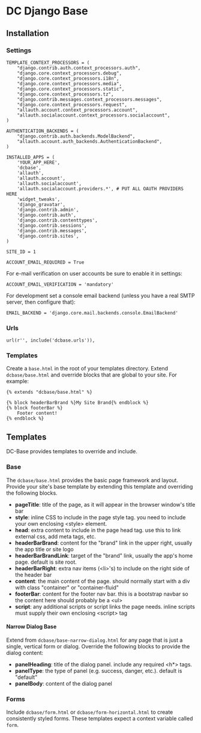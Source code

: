 # DC Django Base

## Installation

### Settings

    TEMPLATE_CONTEXT_PROCESSORS = (
        "django.contrib.auth.context_processors.auth",
        "django.core.context_processors.debug",
        "django.core.context_processors.i18n",
        "django.core.context_processors.media",
        "django.core.context_processors.static",
        "django.core.context_processors.tz",
        "django.contrib.messages.context_processors.messages",
        "django.core.context_processors.request",
        "allauth.account.context_processors.account",
        "allauth.socialaccount.context_processors.socialaccount",
    )
     
    AUTHENTICATION_BACKENDS = (
        "django.contrib.auth.backends.ModelBackend",
        "allauth.account.auth_backends.AuthenticationBackend",
    )
    
    INSTALLED_APPS = (
        'YOUR_APP_HERE',
        'dcbase',
        'allauth',
        'allauth.account',
        'allauth.socialaccount',
        'allauth.socialaccount.providers.*', # PUT ALL OAUTH PROVIDERS HERE
        'widget_tweaks',
        'django_gravatar',
        'django.contrib.admin',
        'django.contrib.auth',
        'django.contrib.contenttypes',
        'django.contrib.sessions',
        'django.contrib.messages',
        'django.contrib.sites',
    )
    
    SITE_ID = 1
    
    ACCOUNT_EMAIL_REQUIRED = True

For e-mail verification on user accounts be sure to enable it in settings:

    ACCOUNT_EMAIL_VERIFICATION = 'mandatory'

For development set a console email backend (unless you have a real SMTP server, then configure that):

    EMAIL_BACKEND = 'django.core.mail.backends.console.EmailBackend' 

### Urls

    url(r'', include('dcbase.urls')),

### Templates

Create a `base.html` in the root of your templates directory. Extend `dcbase/base.html` and override
blocks that are global to your site. For example:

    {% extends "dcbase/base.html" %}
    
    {% block headerBarBrand %}My Site Brand{% endblock %}
    {% block footerBar %}
        Footer content!
    {% endblock %}

## Templates

DC-Base provides templates to override and include.

### Base

The `dcbase/base.html` provides the basic page framework and layout. Provide your site's base template by extending this template
and overriding the following blocks.

- **pageTitle**: title of the page, as it will appear in the browser window's title bar
- **style**: inline CSS to include in the page style tag. you need to include your own enclosing \<style> element.
- **head**: extra content to include in the page head tag. use this to link external css, add meta tags, etc.
- **headerBarBrand**: content for the "brand" link in the upper right, usually the app title or site logo
- **headerBarBrandLink**: target of the "brand" link, usually the app's home page. default is site root.
- **headerBarRight**: extra nav items (\<li>'s) to include on the right side of the header bar
- **content**: the main content of the page. should normally start with a div with class "container" or "container-fluid"
- **footerBar**: content for the footer nav bar. this is a bootstrap navbar so the content here should probably be a \<ul>
- **script**: any additional scripts or script links the page needs. inline scripts must supply their own enclosing \<script> tag

#### Narrow Dialog Base

Extend from `dcbase/base-narrow-dialog.html` for any page that is just a single, vertical form or dialog. Override the following
blocks to provide the dialog content:

- **panelHeading**: title of the dialog panel. include any required \<h*> tags.
- **panelType**: the type of panel (e.g. success, danger, etc.). default is "default"
- **panelBody**: content of the dialog panel

### Forms

Include `dcbase/form.html` or `dcbase/form-horizontal.html` to create consistently styled forms. These templates expect a context
variable called `form`.
